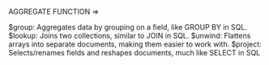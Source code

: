 AGGREGATE FUNCTION => 

$group: Aggregates data by grouping on a field, like GROUP BY in SQL.
$lookup: Joins two collections, similar to JOIN in SQL.
$unwind: Flattens arrays into separate documents, making them easier to work with.
$project: Selects/renames fields and reshapes documents, much like SELECT in SQL